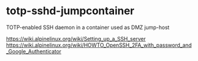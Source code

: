 # totp-sshd-jumpcontainer
TOTP-enabled SSH daemon in a container used as DMZ jump-host

https://wiki.alpinelinux.org/wiki/Setting_up_a_SSH_server
https://wiki.alpinelinux.org/wiki/HOWTO_OpenSSH_2FA_with_password_and_Google_Authenticator
